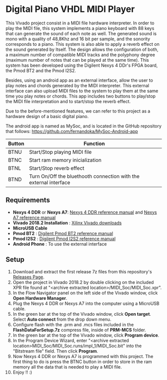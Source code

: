 Digital Piano VHDL MIDI Player 
==============

This Vivado project consist in a MIDI file hardware interpreter. In order to play the MIDI file, this system implements a piano keyboard with 88 keys that can generate the sound of each note as well. The generated sound is mono with a quality of 48,8Khz and 16 bit per sample, and the sonority corresponds to a piano. This system is also able to apply a reverb effect on the sound generated by Itself. The design allows the configuration of both, a maximum number of compatible MIDI tracks and the polyphony degree (maximum number of notes that can be played at the same time). This system has been developed using the Digilent Nexys 4 DDr's FPGA board, the Pmod BT2 and the Pmod I2S2.

Besides, using an android app as an external interface, allow the user to play notes and chords generated by the MIDI interpreter. This external interface can also upload MIDI files to the system to play them at the same time you play notes or chords. This app includes two buttons to play/stop the MIDI file interpretation and to start/stop the reverb effect. 

Due to the before-mentioned features, we can refer to this project as a hardware design of a basic digital piano.

The android app is named as MySoc, and is located in the GitHub repository that follows: https://github.com/fernandoka/MySoc-Android-app





| Button | Function                                                          |
| ------ | ----------------------------------------------------------------- |
| BTNU   | Start/Stop playing MIDI file 									 |
| BTNC   | Start ram memory inicialization                                   |                                    
| BTNL   | Start/Stop reverb effect		                                     |
| BTND   | Turn On/Off the bluethooth connection with the external interface 						 |


Requirements
--------------
* **Nexys 4 DDR** or **Nexys A7**: [Nexys 4 DDR reference manual](https://reference.digilentinc.com/reference/programmable-logic/nexys-4-ddr/start) and [Nexys A7 reference manual](https://reference.digilentinc.com/reference/programmable-logic/nexys-a7/start)
* **Vivado 2018.2 Installation** : [Xilinx Vivado downloads](https://www.xilinx.com/support/download/index.html/content/xilinx/en/downloadNav/vivado-design-tools/archive.html)
* **MicroUSB Cable**
* **Pmod BT2** : [Digilent Pmod BT2 reference manual](https://reference.digilentinc.com/reference/pmod/pmodbt2/reference-manual?redirect=1)
* **Pmod I2S2** : [Digilent Pmod I2S2 reference manual](https://reference.digilentinc.com/reference/pmod/pmodi2s2/reference-manual)
* **Android Phone** : To use the external interface

Setup
--------------
1. Download and extract the first release 7z files from this repository's [Releases Page](https://github.com/fernandoka/Digital-Piano-VHDL-MIDI-Player/releases).
2. Open the project in Vivado 2018.2 by double clicking on the included XPR file found at "\<archive extracted location\>/MIDI_Soc/MIDI_Soc.xpr".
3. In the Flow Navigator panel on the left side of the Vivado window, click **Open Hardware Manager**.
4. Plug the Nexys 4 DDR or Nexys A7 into the computer using a MicroUSB cable.
6. In the green bar at the top of the Vivado window, click **Open target**. Select **Auto connect** from the drop down menu.
7. Configure flash with the .prm and .mcs files included in the **FlashDataForSetup.7z** compress file, inside of **PRM-MCS** folder.
8. In the green bar at the top of the Vivado window, click **Program device**.
9. In the Program Device Wizard, enter "\<archive extracted location\>MIDI_Soc/MIDI_Soc.runs/impl_1/MIDI_Soc.bit" into the "Bitstream file" field. Then click **Program**.
10. Now Nexys 4 DDR or Nexys A7 is programmed with this project. The first thing to do is press the BTNC button in order to store in the ram memory all the data that is needed to play a MIDI file.
11. Enjoy !! :)
